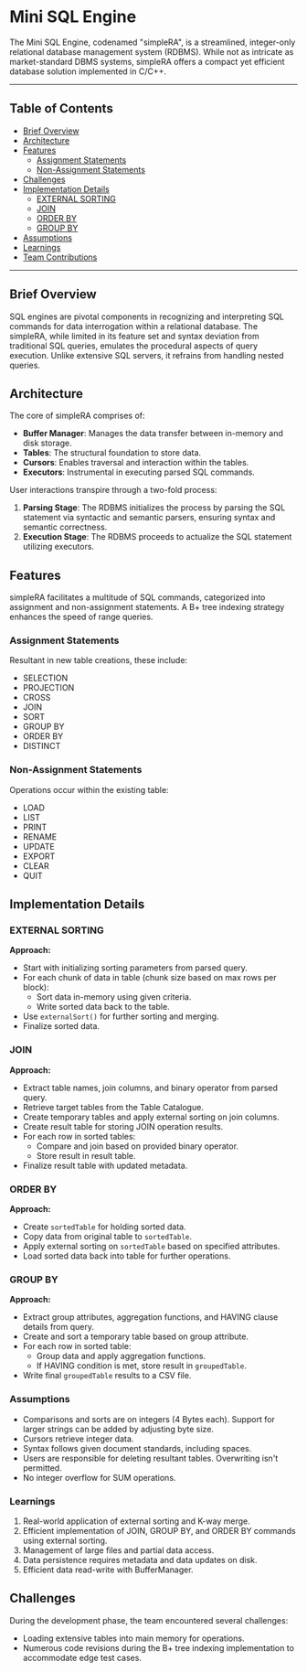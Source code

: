 # Mini SQL Engine

The Mini SQL Engine, codenamed "simpleRA", is a streamlined, integer-only relational database management system (RDBMS). While not as intricate as market-standard DBMS systems, simpleRA offers a compact yet efficient database solution implemented in C/C++.

---

## Table of Contents

- [Brief Overview](#brief-overview)
- [Architecture](#architecture)
- [Features](#features)
  * [Assignment Statements](#assignment-statements)
  * [Non-Assignment Statements](#non-assignment-statements)
- [Challenges](#challenges)
- [Implementation Details](#implementation-details)
  * [EXTERNAL SORTING](#external-sorting)
  * [JOIN](#join)
  * [ORDER BY](#order-by)
  * [GROUP BY](#group-by)
- [Assumptions](#assumptions)
- [Learnings](#learnings)
- [Team Contributions](#team-contributions)

---

## Brief Overview

SQL engines are pivotal components in recognizing and interpreting SQL commands for data interrogation within a relational database. The simpleRA, while limited in its feature set and syntax deviation from traditional SQL queries, emulates the procedural aspects of query execution. Unlike extensive SQL servers, it refrains from handling nested queries.

## Architecture

The core of simpleRA comprises of:
- **Buffer Manager**: Manages the data transfer between in-memory and disk storage.
- **Tables**: The structural foundation to store data.
- **Cursors**: Enables traversal and interaction within the tables.
- **Executors**: Instrumental in executing parsed SQL commands.

User interactions transpire through a two-fold process: 
1. **Parsing Stage**: The RDBMS initializes the process by parsing the SQL statement via syntactic and semantic parsers, ensuring syntax and semantic correctness.
2. **Execution Stage**: The RDBMS proceeds to actualize the SQL statement utilizing executors.

## Features

simpleRA facilitates a multitude of SQL commands, categorized into assignment and non-assignment statements. A B+ tree indexing strategy enhances the speed of range queries.

### Assignment Statements

Resultant in new table creations, these include:
- SELECTION
- PROJECTION
- CROSS
- JOIN
- SORT
- GROUP BY
- ORDER BY
- DISTINCT

### Non-Assignment Statements

Operations occur within the existing table:
- LOAD
- LIST
- PRINT
- RENAME
- UPDATE
- EXPORT
- CLEAR
- QUIT

## Implementation Details

### EXTERNAL SORTING

**Approach:**  
- Start with initializing sorting parameters from parsed query.
- For each chunk of data in table (chunk size based on max rows per block):
  - Sort data in-memory using given criteria.
  - Write sorted data back to the table.
- Use `externalSort()` for further sorting and merging.
- Finalize sorted data.

### JOIN

**Approach:**  
- Extract table names, join columns, and binary operator from parsed query.
- Retrieve target tables from the Table Catalogue.
- Create temporary tables and apply external sorting on join columns.
- Create result table for storing JOIN operation results.
- For each row in sorted tables:
  - Compare and join based on provided binary operator.
  - Store result in result table.
- Finalize result table with updated metadata.

### ORDER BY

**Approach:**  
- Create `sortedTable` for holding sorted data.
- Copy data from original table to `sortedTable`.
- Apply external sorting on `sortedTable` based on specified attributes.
- Load sorted data back into table for further operations.

### GROUP BY

**Approach:**  
- Extract group attributes, aggregation functions, and HAVING clause details from query.
- Create and sort a temporary table based on group attribute.
- For each row in sorted table:
  - Group data and apply aggregation functions.
  - If HAVING condition is met, store result in `groupedTable`.
- Write final `groupedTable` results to a CSV file.

### Assumptions

- Comparisons and sorts are on integers (4 Bytes each). Support for larger strings can be added by adjusting byte size.
- Cursors retrieve integer data.
- Syntax follows given document standards, including spaces.
- Users are responsible for deleting resultant tables. Overwriting isn't permitted.
- No integer overflow for SUM operations.

### Learnings

1. Real-world application of external sorting and K-way merge.
2. Efficient implementation of JOIN, GROUP BY, and ORDER BY commands using external sorting.
3. Management of large files and partial data access.
4. Data persistence requires metadata and data updates on disk.
5. Efficient data read-write with BufferManager.

## Challenges

During the development phase, the team encountered several challenges:
- Loading extensive tables into main memory for operations.
- Numerous code revisions during the B+ tree indexing implementation to accommodate edge test cases.

